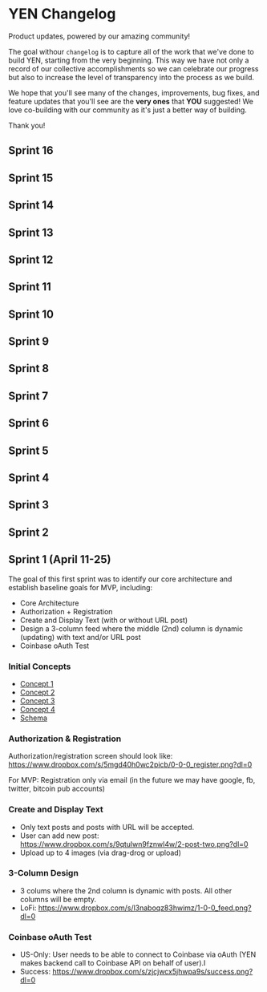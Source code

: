 # YEN Changelog
Product updates, powered by our amazing community!

The goal withour `changelog` is to capture all of the work that we've done to build YEN, starting from the very beginning. This way we have not only a record of our collective accomplishments so we can celebrate our progress but also to increase the level of transparency into the process as we build.

We hope that you'll see many of the changes, improvements, bug fixes, and feature updates that you'll see are the **very ones** that **YOU** suggested! We love co-building with our community as it's just a better way of building.

Thank you!

















## Sprint 16

## Sprint 15

## Sprint 14

## Sprint 13

## Sprint 12

## Sprint 11

## Sprint 10

## Sprint 9

## Sprint 8

## Sprint 7

## Sprint 6

## Sprint 5

## Sprint 4

## Sprint 3

## Sprint 2

## Sprint 1 (April 11-25)

The goal of this first sprint was to identify our core architecture and establish baseline goals for MVP, including:

- Core Architecture 
- Authorization + Registration 
- Create and Display Text (with or without URL post)
- Design a 3-column feed where the middle (2nd) column is dynamic (updating) with text and/or URL post 
- Coinbase oAuth Test

### Initial Concepts

- [Concept 1](https://www.dropbox.com/s/www9zykc22ymu6d/concept-1.JPG?dl=0)
- [Concept 2](https://www.dropbox.com/s/bm0v034xi8cj110/concept-2.jpg?dl=0)
- [Concept 3](https://www.dropbox.com/s/wt7h2tck9vh9o1g/concept-3.jpg?dl=0)
- [Concept 4](https://www.dropbox.com/s/4zktb3nmioiwpk9/concept-4.jpg?dl=0)
- [Schema](https://www.dropbox.com/s/gaap2lpovv7s30p/yen-schema-draft.jpeg?dl=0)

### Authorization & Registration

Authorization/registration screen should look like: https://www.dropbox.com/s/5mgd40h0wc2picb/0-0-0_register.png?dl=0

For MVP: Registration only via email (in the future we may have google, fb, twitter, bitcoin pub accounts)

### Create and Display Text

- Only text posts and posts with URL will be accepted.
- User can add new post: https://www.dropbox.com/s/9qtulwn9fznwl4w/2-post-two.png?dl=0
- Upload up to 4 images (via drag-drog or upload)

### 3-Column Design

- 3 colums where the 2nd column is dynamic with posts. All other columns will be empty.
- LoFi: https://www.dropbox.com/s/l3naboqz83hwimz/1-0-0_feed.png?dl=0

### Coinbase oAuth Test

- US-Only: User needs to be able to connect to Coinbase via oAuth (YEN makes backend call to Coinbase API on behalf of user).I
- Success: https://www.dropbox.com/s/zjcjwcx5jhwpa9s/success.png?dl=0